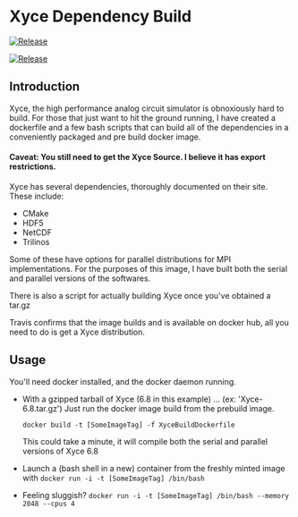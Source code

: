 # Xyce Dependency Build

[![Release](https://img.shields.io/travis/jbharter/xyce-deps-docker/master.svg?label=Release%20Build)](https://travis-ci.org/jbharter/xyce-deps-docker)

[![Release](https://img.shields.io/travis/jbharter/xyce-deps-docker/develop.svg?label=Development%20Build)](https://travis-ci.org/jbharter/xyce-deps-docker)

## Introduction

Xyce, the high performance analog circuit simulator is obnoxiously hard to build. For those that just want to hit the ground running, I have created a dockerfile and a few bash scripts that can build all of the dependencies in a conveniently packaged and pre build docker image.

#### Caveat: You still need to get the Xyce Source. I believe it has export restrictions.

Xyce has several dependencies, thoroughly documented on their site. These include:

 - CMake
 - HDF5
 - NetCDF
 - Trilinos

Some of these have options for parallel distributions for MPI implementations. For the purposes of this image, I have built both the serial and parallel versions of the softwares.

There is also a script for actually building Xyce once you've obtained a tar.gz

Travis confirms that the image builds and is available on docker hub, all you need to do is get a Xyce distribution.

## Usage
You'll need docker installed, and the docker daemon running.

 - With a gzipped tarball of Xyce (6.8 in this example) ... (ex: 'Xyce-6.8.tar.gz') Just run the docker image build from the prebuild image.

	`docker build -t [SomeImageTag] -f XyceBuildDockerfile`

	This could take a minute, it will compile both the serial and parallel versions of Xyce 6.8

 - Launch a (bash shell in a new) container from the freshly minted image with
   `docker run -i -t [SomeImageTag] /bin/bash`

 - Feeling sluggish?
 	`docker run -i -t [SomeImageTag] /bin/bash --memory 2048 --cpus 4`
